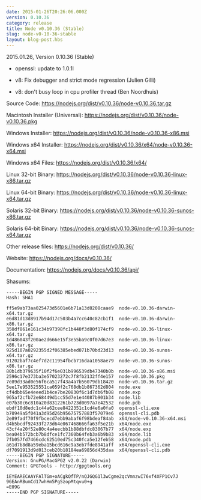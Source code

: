 ```yaml
---
date: 2015-01-26T20:26:06.000Z
version: 0.10.36
category: release
title: Node v0.10.36 (Stable)
slug: node-v0-10-36-stable
layout: blog-post.hbs
---
```


2015.01.26, Version 0.10.36 (Stable)

* openssl: update to 1.0.1l

* v8: Fix debugger and strict mode regression (Julien Gilli)

* v8: don't busy loop in cpu profiler thread (Ben Noordhuis)

Source Code: https://nodejs.org/dist/v0.10.36/node-v0.10.36.tar.gz

Macintosh Installer (Universal): https://nodejs.org/dist/v0.10.36/node-v0.10.36.pkg

Windows Installer: https://nodejs.org/dist/v0.10.36/node-v0.10.36-x86.msi

Windows x64 Installer: https://nodejs.org/dist/v0.10.36/x64/node-v0.10.36-x64.msi

Windows x64 Files: https://nodejs.org/dist/v0.10.36/x64/

Linux 32-bit Binary: https://nodejs.org/dist/v0.10.36/node-v0.10.36-linux-x86.tar.gz

Linux 64-bit Binary: https://nodejs.org/dist/v0.10.36/node-v0.10.36-linux-x64.tar.gz

Solaris 32-bit Binary: https://nodejs.org/dist/v0.10.36/node-v0.10.36-sunos-x86.tar.gz

Solaris 64-bit Binary: https://nodejs.org/dist/v0.10.36/node-v0.10.36-sunos-x64.tar.gz

Other release files: https://nodejs.org/dist/v0.10.36/

Website: https://nodejs.org/docs/v0.10.36/

Documentation: https://nodejs.org/docs/v0.10.36/api/

Shasums:
```
-----BEGIN PGP SIGNED MESSAGE-----
Hash: SHA1

ff5e9ab73aa025473d5601e6b71a13d0208caae9  node-v0.10.36-darwin-x64.tar.gz
e6d81d13d8917b94d17c503b4a7cc640c82cb1f1  node-v0.10.36-darwin-x86.tar.gz
350df861e161c34b97398fc1b440f3d80f174cf9  node-v0.10.36-linux-x64.tar.gz
1d486043f200ae2d666e15f3e55ba9c0f07d67e3  node-v0.10.36-linux-x86.tar.gz
925d107a0292355d2f06385ebed071b70bd23d13  node-v0.10.36-sunos-x64.tar.gz
91202baf7c4ef7d2c11954fbcb716daa1058ae79  node-v0.10.36-sunos-x86.tar.gz
80b1db379635f10f2f6e031b996539db47340b0b  node-v0.10.36-x86.msi
2596c17e373ba3e57023272c7f8fb2132ff4e157  node-v0.10.36.pkg
7e89d33ad0e56f6ca517f43a4a7b56079db18420  node-v0.10.36.tar.gz
5ee17e953525551ca059f2c768db1b867362d804  node.exe
cf4dbb65e4eeed1b4ce7be20830f6c1d7db6fb08  node.exp
965af2cfb72e68449d1cc55d7e1e44087b901b34  node.lib
e07b30c6c810a20d8312261b723d0097a7e42532  node.pdb
ebdf10d8edc1c44a62cee8422351c1cd4e6a0fa0  openssl-cli.exe
b70949a5f041a3d95d26b95675757883f57079e6  openssl-cli.pdb
2e89fadf70f9fbcecd7ebb9abaf6f98bdeaf84ab  x64/node-v0.10.36-x64.msi
d4b5bcdf92433f273d64e067468666fa63f5e21b  x64/node.exe
43cf4a20f52e80c4a4eecbb1b88dbfdc83067b77  x64/node.exp
bea04b572bcb7b8dfce1fc7360b64feb3a6b9b83  x64/node.lib
7fb057fd7466cdc62510ed75c340fca5e12feb58  x64/node.pdb
a61d7b8d8a59eba15bcd616c9a3eb7fde8941aff  x64/openssl-cli.exe
df7091913d9d013ceb20b18184ea69856d435daa  x64/openssl-cli.pdb
-----BEGIN PGP SIGNATURE-----
Version: GnuPG/MacGPG2 v2.0.22 (Darwin)
Comment: GPGTools - http://gpgtools.org

iEYEARECAAYFAlTGm+oACgkQfTP/nQJGQG1l3wCgme2qcVmnzwI76xf4XFP1Cv7J
96EAnRBumCd17whHm5PgSzopMtqvu0+g
=E09G
-----END PGP SIGNATURE-----
```
